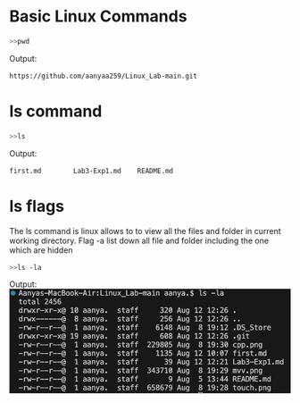 # Basic Linux Commands

```bash
>>pwd
```
Output:
```
https://github.com/aanyaa259/Linux_Lab-main.git
```

# ls command
```bash
>>ls
```

Output:
```
first.md        Lab3-Exp1.md    README.md
```
# ls flags
The ls command is linux allows to to view all the files and folder in current working directory. Flag -a list down all file and folder including the one which are hidden
```bash
>>ls -la
```
Output:
![alttext](/aa.png)






